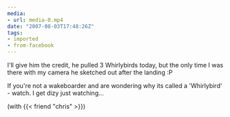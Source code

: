 ```yaml
---
media:
- url: media-0.mp4
date: "2007-08-03T17:48:26Z"
tags:
- imported
- from-facebook
---
```

I'll give him the credit, he pulled 3 Whirlybirds today, but the only time I was there with my camera he sketched out after the landing :P

If you're not a wakeboarder and are wondering why its called a 'Whirlybird' - watch. I get dizy just watching...

(with {{< friend "chris" >}})
